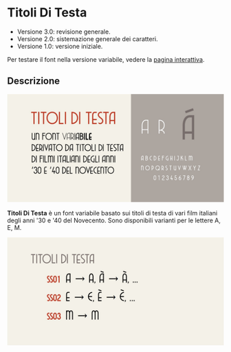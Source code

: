 # Titoli Di Testa
- Versione 3.0: revisione generale.
- Versione 2.0: sistemazione generale dei caratteri.
- Versione 1.0: versione iniziale.

Per testare il font nella versione variabile, vedere la [pagina interattiva](https://m-casanova.github.io/titoliDiTesta/).

## Descrizione
![image](images/titoliDiTesta_1.jpg)

**Titoli Di Testa** è un font variabile basato sui titoli di testa di vari film italiani degli anni '30 e '40 del Novecento.
Sono disponibili varianti per le lettere A, E, M.

![image](images/titoliDiTesta_2.jpg)
